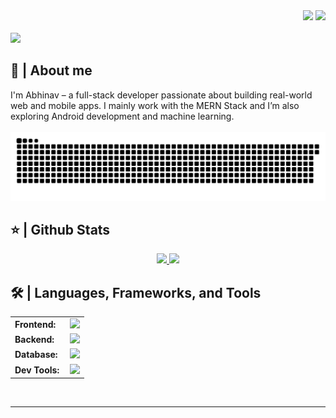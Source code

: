 <div align="right">
  <a style="text-decoration: none" target="_blank" href="https://github.com/AbhinavChaudhary11">
    <img src="https://visitor-badge.laobi.icu/badge?page_id=AbhinavChaudhary11.AbhinavChaudhary11&left_color=gray&right_color=blue&left_text=Profile%20Visitors">
  </a>
  <a style="text-decoration: none" target="_blank" href="https://www.linkedin.com/in/abhinav-chaudhary-11-/">
    <img width="70" src="https://img.shields.io/badge/-Connect-blue?style=flat&logo=Linkedin&logoColor=white">
  </a>
</div>

<br>

<img src="https://readme-typing-svg.herokuapp.com/?font=Roboto&weight=900&size=40&vCenter=true&width=500&height=70&duration=4000&color=B3B3B3&lines=Hi+There!+👋;+I'm+Abhinav+Chaudhary!;" />

<h2>📖 | About me</h2> 
I'm Abhinav – a full-stack developer passionate about building real-world web and mobile apps. I mainly work with the MERN Stack and I’m also exploring Android development and machine learning.  

<div align="center">
  <br>
  <img alt="snake eating my contributions" src="https://raw.githubusercontent.com/codediaz/codediaz/output/github-contribution-grid-snake.svg" />
  <br/>
</div>



<h2>⭐ | Github Stats</h2>
<div align="center">
  <a href="https://github.com/AbhinavChaudhary11">
    <img height="180em" src="https://github-readme-stats.vercel.app/api?username=AbhinavChaudhary11&show_icons=true&theme=default&include_all_commits=true&count_private=true"/>
    <img height="180em" src="https://github-readme-stats.vercel.app/api/top-langs/?username=AbhinavChaudhary11&layout=compact&langs_count=7&theme=default"/>
  </a>
</div>

<h2>🛠️ | Languages, Frameworks, and Tools</h2>
<table>
  <tr>
    <td style="font-weight: bold; padding-right: 10px; vertical-align: center; border: none;">Frontend:</td>
    <td><img height="40" src="https://skillicons.dev/icons?i=javascript,react,html,css,tailwindcss"/></td>
  </tr>
  <tr>
    <td style="font-weight: bold; padding-right: 10px; vertical-align: center;">Backend:</td>
    <td><img height="40" src="https://skillicons.dev/icons?i=nodejs,express,python"/></td>
  </tr>
  <tr>
    <td style="font-weight: bold; padding-right: 10px; vertical-align: center;">Database:</td>
    <td><img height="40" src="https://skillicons.dev/icons?i=mongodb,mysql"/></td>
  </tr>
  <tr>
    <td style="font-weight: bold; padding-right: 10px; vertical-align: center;">Dev Tools:</td>
    <td><img height="40" src="https://skillicons.dev/icons?i=git,github,figma,androidstudio"/></td>
  </tr>
</table>
<br>

------



